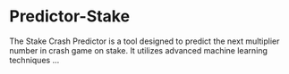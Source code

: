 # Predictor-Stake
The Stake Crash Predictor is a tool designed to predict the next multiplier number in crash game on stake. It utilizes advanced machine learning techniques ...
